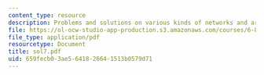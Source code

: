 ```yaml
---
content_type: resource
description: Problems and solutions on various kinds of networks and arrays.
file: https://ol-ocw-studio-app-production.s3.amazonaws.com/courses/6-896-theory-of-parallel-hardware-sma-5511-spring-2004/659fecb03ae5641826641513b0579d71_sol7.pdf
file_type: application/pdf
resourcetype: Document
title: sol7.pdf
uid: 659fecb0-3ae5-6418-2664-1513b0579d71
---
```

